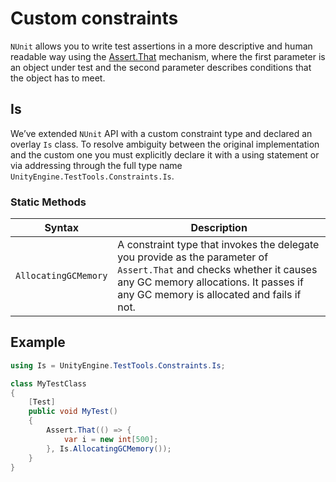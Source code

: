 # Custom constraints 

`NUnit` allows you to write test assertions in a more descriptive and human readable way using the [Assert.That](https://github.com/nunit/docs/wiki/Assertions) mechanism, where the first parameter is an object under test and the second parameter describes conditions that the object has to meet. 

## Is

We’ve extended `NUnit` API with a custom constraint type and declared an overlay `Is` class. To resolve ambiguity between the original implementation and the custom one you must explicitly declare it with a using statement or via addressing through the full type name `UnityEngine.TestTools.Constraints.Is`.

### Static Methods

| Syntax               | Description                                                  |
| -------------------- | ------------------------------------------------------------ |
| `AllocatingGCMemory` | A constraint type that invokes the delegate you provide as the parameter of `Assert.That` and checks whether it causes any GC memory allocations. It passes if any GC memory is allocated and fails if not. |

## Example

```c#
using Is = UnityEngine.TestTools.Constraints.Is;

class MyTestClass
{
    [Test]
    public void MyTest()
    {
        Assert.That(() => {
            var i = new int[500];
        }, Is.AllocatingGCMemory());
    }
}
```

    